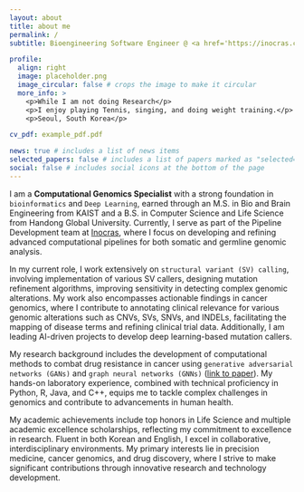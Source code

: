 ```yaml
---
layout: about
title: about me
permalink: /
subtitle: Bioengineering Software Engineer @ <a href='https://inocras.com/' target="_blank">Inocras. Inc</a> | <a href='https://www.linkedin.com/in/soominll/' target="_blank">Linkedin</a>

profile:
  align: right
  image: placeholder.png
  image_circular: false # crops the image to make it circular
  more_info: >
    <p>While I am not doing Research</p>
    <p>I enjoy playing Tennis, singing, and doing weight training.</p>
    <p>Seoul, South Korea</p>

cv_pdf: example_pdf.pdf

news: true # includes a list of news items
selected_papers: false # includes a list of papers marked as "selected={true}"
social: false # includes social icons at the bottom of the page
---
```


I am a <b>Computational Genomics Specialist</b> with a strong foundation in `bioinformatics` and `Deep Learning`, earned through an M.S. in Bio and Brain Engineering from KAIST and a B.S. in Computer Science and Life Science from Handong Global University. 
Currently, I serve as part of the Pipeline Development team at <a href='https://inocras.com/' target="_blank">Inocras</a>, where I focus on developing and refining advanced computational pipelines for both somatic and germline genomic analysis.

In my current role, I work extensively on `structural variant (SV) calling`, involving implementation of various SV callers, designing mutation refinement algorithms, improving sensitivity in detecting complex genomic alterations. My work also encompasses actionable findings in cancer genomics, where I contribute to annotating clinical relevance for various genomic alterations such as CNVs, SVs, SNVs, and INDELs, facilitating the mapping of disease terms and refining clinical trial data. Additionally, I am leading AI-driven projects to develop deep learning-based mutation callers.

My research background includes the development of computational methods to combat drug resistance in cancer using `generative adversarial networks (GANs)` and `graph neural networks (GNNs)` ([link to paper](https://pubmed.ncbi.nlm.nih.gov/38034356/)). My hands-on laboratory experience, combined with technical proficiency in Python, R, Java, and C++, equips me to tackle complex challenges in genomics and contribute to advancements in human health.

My academic achievements include top honors in Life Science and multiple academic excellence scholarships, reflecting my commitment to excellence in research.
Fluent in both Korean and English, I excel in collaborative, interdisciplinary environments. 
My primary interests lie in precision medicine, cancer genomics, and drug discovery, where I strive to make significant contributions through innovative research and technology development.

<!-- Link to your social media connections, too. This theme is set up to use [Font Awesome icons](https://fontawesome.com/) and [Academicons](https://jpswalsh.github.io/academicons/), like the ones below. Add your Facebook, Twitter, LinkedIn, Google Scholar, or just disable all of them. -->
